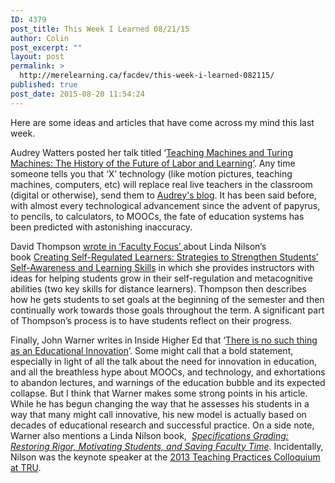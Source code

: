 ```yaml
---
ID: 4379
post_title: This Week I Learned 08/21/15
author: Colin
post_excerpt: ""
layout: post
permalink: >
  http://merelearning.ca/facdev/this-week-i-learned-082115/
published: true
post_date: 2015-08-20 11:54:24
---
```

<p class="p1"><span class="s1">Here are some ideas and articles that have come across my mind this last week.</span></p>
<p class="p1"><span class="s1">Audrey Watters posted her talk titled ‘<a href="http://hackeducation.com/2015/08/10/digpedlab/"><span class="s2">Teaching Machines and Turing Machines: The History of the Future of Labor and Learning’</span></a>. Any time someone tells you that ‘X’ technology (like motion pictures, teaching machines, computers, etc) will replace real live teachers in the classroom (digital or otherwise), send them to <a href="http://hackeducation.com" target="_blank">Audrey's blog</a>. It has been said before, with almost every technological advancement since the advent of papyrus, to pencils, to calculators, to MOOCs, the fate of education systems has been predicted with astonishing inaccuracy.</span></p>
<p class="p1"><span class="s1">David Thompson <a href="http://www.facultyfocus.com/articles/teaching-and-learning/personal-goals-an-exercise-in-student-self-assessment/"><span class="s2">wrote in ‘Faculty Focus’ </span></a>about Linda Nilson’s book <a href="http://www.amazon.ca/Creating-Self-Regulated-Learners-Strategies-Self-Awareness/dp/1579228674"><span class="s2">Creating Self-Regulated Learners: Strategies to Strengthen Students’ Self-Awareness and Learning Skills</span></a> in which she provides instructors with ideas for helping students grow in their self-regulation and metacognitive abilities (two key skills for distance learners). Thompson then describes how he gets students to set goals at the beginning of the semester and then continually work towards those goals throughout the term. A significant part of Thompson’s process is to have students reflect on their progress.</span></p>
<p class="p1"><span class="s1">Finally, John Warner writes in Inside Higher Ed that ‘<a href="https://www.insidehighered.com/blogs/just-visiting/there-no-such-thing-educational-innovation"><span class="s2">There is no such thing as an Educational Innovation</span></a>’. Some might call that a bold statement, especially in light of all the talk about the need for innovation in education, and all the breathless hype about MOOCs, and technology, and exhortations to abandon lectures, and warnings of the education bubble and its expected collapse. But I think that Warner makes some strong points in his article. While he has begun changing the way that he assesses his students in a way that many might call innovative, his new model is actually based on decades of educational research and successful practice. On a side note, Warner also mentions a Linda Nilson book, </span><span class="s3"> <span class="s4"><i><a href="http://www.amazon.ca/Specifications-Grading-Restoring-Motivating-Students/dp/1620362422">Specifications Grading: Restoring Rigor, Motivating Students, and Saving Faculty Time</a>. </i>Incidentally, Nilson was the keynote speaker at the <a href="http://www.tru.ca/tpc/Resources.html" target="_blank">2013 Teaching Practices Colloquium at TRU</a>.<i> </i></span></span></p>
